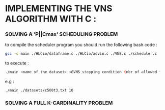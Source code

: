 # IMPLEMENTING THE VNS ALGORITHM WITH C :

### SOLVING A 'P||Cmax' SCHEDULING PROBLEM
to compile the scheduler program you should run the following bash code :
```bash
gcc -o main ./HLCio/dataframe.c ./HLCio/advio.c ./VNS.c ./scheduler.c
```
to execute :
```bash
./main <name of the dataset> <GVNS stopping condition (nbr of allowed failure iterations)>
```
e.g :
```bash
./main ./datasets/c500t3.txt 10
```
### SOLVING A FULL K-CARDINALITY PROBLEM
